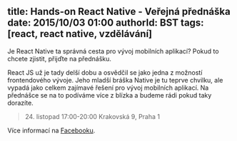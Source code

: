 title: Hands-on React Native - Veřejná přednáška
date: 2015/10/03 01:00
authorId: BST
tags: [react, react native, vzdělávání]
---
Je React Native ta správná cesta pro vývoj mobilních aplikací? Pokud to chcete zjistit, přijďte na přednášku.

React JS už je tady delší dobu a osvědčil se jako jedna z možností frontendového vývoje. Jeho mladší bráška Native je tu teprve chvilku, ale vypadá jako celkem zajímavé řešení pro vývoj mobilních aplikací. Na přednášce se na to podíváme více z blízka a budeme rádi pokud taky dorazíte.

> 24\. listopad 17:00-20:00
> Krakovská 9, Praha 1

Více informací na [Facebooku](https://www.facebook.com/events/832011693587216/).






